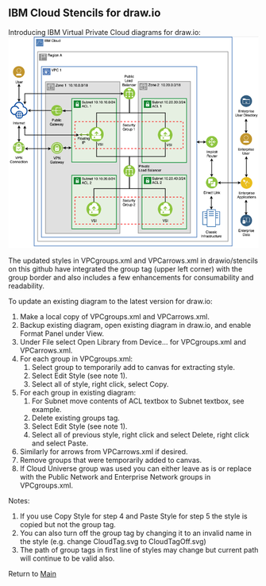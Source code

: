 ## IBM Cloud Stencils for draw.io

Introducing IBM Virtual Private Cloud diagrams for draw.io:
![VPCSimple](/images/vpc-experience-simple-drawio.png)

The updated styles in VPCgroups.xml and VPCarrows.xml in drawio/stencils on this github have integrated the group tag (upper left corner) with the group border and also includes a few enhancements for consumability and readability.

To update an existing diagram to the latest version for draw.io:
1. Make a local copy of VPCgroups.xml and VPCarrows.xml. 
2. Backup existing diagram, open existing diagram in draw.io, and enable Format Panel under View.
3. Under File select Open Library from Device... for VPCgroups.xml and VPCarrows.xml.
4. For each group in VPCgroups.xml: 
    1. Select group to temporarily add to canvas for extracting style.
    2. Select Edit Style (see note 1).
    3. Select all of style, right click, select Copy.
5. For each group in existing diagram: 
    1. For Subnet move contents of ACL textbox to Subnet textbox, see example.
    2. Delete existing groups tag.
    3. Select Edit Style (see note 1).
    4. Select all of previous style, right click and select Delete, right click and select Paste.
6. Similarly for arrows from VPCarrows.xml if desired.
7. Remove groups that were temporarily added to canvas.
8. If Cloud Universe group was used you can either leave as is or replace with the Public Network and Enterprise Network groups in VPCgroups.xml.

Notes: 
1. If you use Copy Style for step 4 and Paste Style for step 5 the style is copied but not the group tag.  
2. You can also turn off the group tag by changing it to an invalid name in the style (e.g. change CloudTag.svg to CloudTagOff.svg)
3. The path of group tags in first line of styles may change but current path will continue to be valid also.

Return to [Main](/README.md)
